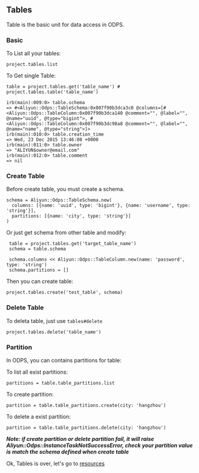 ## Tables

Table is the basic unit for data access in ODPS.


### Basic

To List all your tables:

    project.tables.list


To Get single Table:    

    table = project.tables.get('table_name') # project.tables.table('table_name')
    
    irb(main):009:0> table.schema
    => #<Aliyun::Odps::TableSchema:0x007f90b3dca3c0 @columns=[#<Aliyun::Odps::TableColumn:0x007f90b3dca140 @comment="", @label="", @name="uuid", @type="bigint">, #<Aliyun::Odps::TableColumn:0x007f90b3dc98a8 @comment="", @label="", @name="name", @type="string">]>
    irb(main):010:0> table.creation_time
    => Wed, 23 Dec 2015 13:46:08 +0000
    irb(main):011:0> table.owner
    => "ALIYUN$owner@email.com"
    irb(main):012:0> table.comment
    => nil
    

### Create Table

Before create table, you must create a schema.

    schema = Aliyun::Odps::TableSchema.new(
      columns: [{name: 'uuid', type: 'bigint'}, {name: 'username', type: 'string'}],
      partitions: [{name: 'city', type: 'string'}]
    )

Or just get schema from other table and modify:

     table = project.tables.get('target_table_name')
     schema = table.schema
     
     schema.columns << Aliyun::Odps::TableColumn.new(name: 'password', type: 'string')
     schema.partitions = []

Then you can create table:

    project.tables.create('test_table', schema)
    

### Delete Table  

To deleta table, just use `tables#delete`

    project.tables.delete('table_name')
    

### Partition

In ODPS, you can contains partitions for table:

To list all exist partitions:

    partitions = table.table_partitions.list

To create partition:    

    partition = table.table_partitions.create(city: 'hangzhou')

To delete a exist partition:

    partition = table.table_partitions.delete(city: 'hangzhou') 

***Note: if create partition or delete partition fail, it will raise Aliyun::Odps::InstanceTaskNotSuccessError, check your partition value is match the schema defined when create table***       
    

Ok, Tables is over, let's go to [resources](./resources.md)  